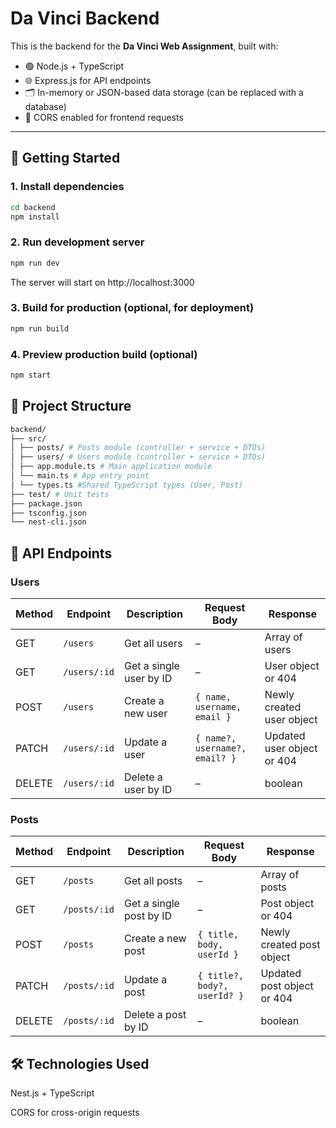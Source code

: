 # Da Vinci Backend

This is the backend for the **Da Vinci Web Assignment**, built with:

- 🟢 Node.js + TypeScript
- 🌐 Express.js for API endpoints
- 🗂 In-memory or JSON-based data storage (can be replaced with a database)
- 🧪 CORS enabled for frontend requests

---

## 🚀 Getting Started

### 1. Install dependencies

```bash
cd backend
npm install
```

### 2. Run development server

```bash
npm run dev
```

The server will start on http://localhost:3000

### 3. Build for production (optional, for deployment)

```bash
npm run build

```

### 4. Preview production build (optional)

```bash
npm start

```

## 📂 Project Structure

```bash
backend/
├── src/
│ ├── posts/ # Posts module (controller + service + DTOs)
│ ├── users/ # Users module (controller + service + DTOs)
│ ├── app.module.ts # Main application module
│ └── main.ts # App entry point
│ └── types.ts #Shared TypeScript types (User, Post)
├── test/ # Unit tests
├── package.json
├── tsconfig.json
└── nest-cli.json
```

## 📝 API Endpoints

### Users

| Method | Endpoint     | Description             | Request Body                   | Response                   |
| ------ | ------------ | ----------------------- | ------------------------------ | -------------------------- |
| GET    | `/users`     | Get all users           | –                              | Array of users             |
| GET    | `/users/:id` | Get a single user by ID | –                              | User object or 404         |
| POST   | `/users`     | Create a new user       | `{ name, username, email }`    | Newly created user object  |
| PATCH  | `/users/:id` | Update a user           | `{ name?, username?, email? }` | Updated user object or 404 |
| DELETE | `/users/:id` | Delete a user by ID     | –                              | boolean      |

### Posts

| Method | Endpoint     | Description             | Request Body                 | Response                   |
| ------ | ------------ | ----------------------- | ---------------------------- | -------------------------- |
| GET    | `/posts`     | Get all posts           | –                            | Array of posts             |
| GET    | `/posts/:id` | Get a single post by ID | –                            | Post object or 404         |
| POST   | `/posts`     | Create a new post       | `{ title, body, userId }`    | Newly created post object  |
| PATCH  | `/posts/:id` | Update a post           | `{ title?, body?, userId? }` | Updated post object or 404 |
| DELETE | `/posts/:id` | Delete a post by ID     | –                            | boolean      |

## 🛠 Technologies Used

Nest.js + TypeScript

CORS for cross-origin requests
